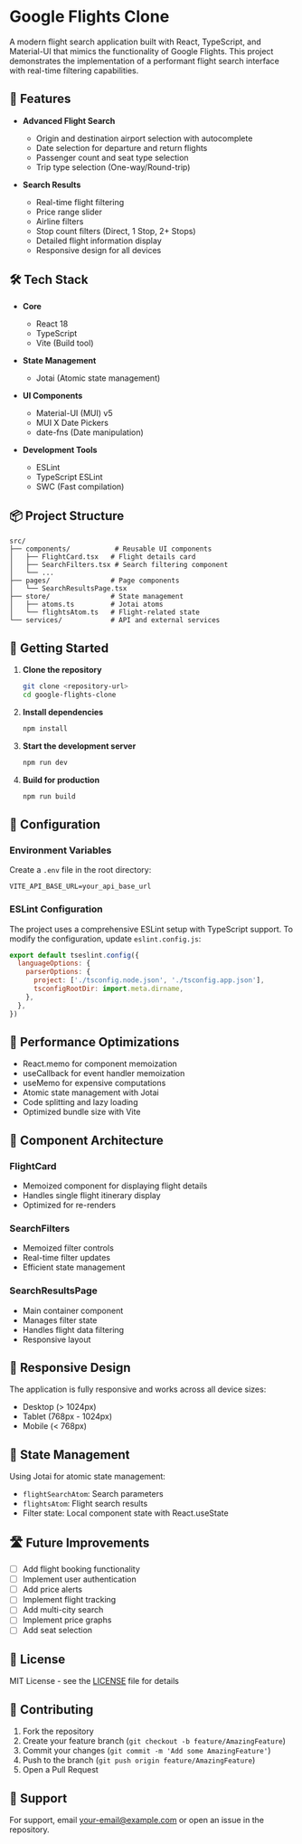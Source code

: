# Google Flights Clone

A modern flight search application built with React, TypeScript, and Material-UI that mimics the functionality of Google Flights. This project demonstrates the implementation of a performant flight search interface with real-time filtering capabilities.

## 🚀 Features

- **Advanced Flight Search**
  - Origin and destination airport selection with autocomplete
  - Date selection for departure and return flights
  - Passenger count and seat type selection
  - Trip type selection (One-way/Round-trip)

- **Search Results**
  - Real-time flight filtering
  - Price range slider
  - Airline filters
  - Stop count filters (Direct, 1 Stop, 2+ Stops)
  - Detailed flight information display
  - Responsive design for all devices

## 🛠 Tech Stack

- **Core**
  - React 18
  - TypeScript
  - Vite (Build tool)

- **State Management**
  - Jotai (Atomic state management)

- **UI Components**
  - Material-UI (MUI) v5
  - MUI X Date Pickers
  - date-fns (Date manipulation)

- **Development Tools**
  - ESLint
  - TypeScript ESLint
  - SWC (Fast compilation)

## 📦 Project Structure

```
src/
├── components/           # Reusable UI components
│   ├── FlightCard.tsx   # Flight details card
│   ├── SearchFilters.tsx # Search filtering component
│   └── ...
├── pages/               # Page components
│   └── SearchResultsPage.tsx
├── store/               # State management
│   ├── atoms.ts         # Jotai atoms
│   └── flightsAtom.ts   # Flight-related state
└── services/            # API and external services
```

## 🚀 Getting Started

1. **Clone the repository**
   ```bash
   git clone <repository-url>
   cd google-flights-clone
   ```

2. **Install dependencies**
   ```bash
   npm install
   ```

3. **Start the development server**
   ```bash
   npm run dev
   ```

4. **Build for production**
   ```bash
   npm run build
   ```

## 🔧 Configuration

### Environment Variables
Create a `.env` file in the root directory:
```env
VITE_API_BASE_URL=your_api_base_url
```

### ESLint Configuration
The project uses a comprehensive ESLint setup with TypeScript support. To modify the configuration, update `eslint.config.js`:

```js
export default tseslint.config({
  languageOptions: {
    parserOptions: {
      project: ['./tsconfig.node.json', './tsconfig.app.json'],
      tsconfigRootDir: import.meta.dirname,
    },
  },
})
```

## 🎯 Performance Optimizations

- React.memo for component memoization
- useCallback for event handler memoization
- useMemo for expensive computations
- Atomic state management with Jotai
- Code splitting and lazy loading
- Optimized bundle size with Vite

## 🧪 Component Architecture

### FlightCard
- Memoized component for displaying flight details
- Handles single flight itinerary display
- Optimized for re-renders

### SearchFilters
- Memoized filter controls
- Real-time filter updates
- Efficient state management

### SearchResultsPage
- Main container component
- Manages filter state
- Handles flight data filtering
- Responsive layout

## 📱 Responsive Design

The application is fully responsive and works across all device sizes:
- Desktop (> 1024px)
- Tablet (768px - 1024px)
- Mobile (< 768px)

## 🔄 State Management

Using Jotai for atomic state management:
- `flightSearchAtom`: Search parameters
- `flightsAtom`: Flight search results
- Filter state: Local component state with React.useState

## 🛣️ Future Improvements

- [ ] Add flight booking functionality
- [ ] Implement user authentication
- [ ] Add price alerts
- [ ] Implement flight tracking
- [ ] Add multi-city search
- [ ] Implement price graphs
- [ ] Add seat selection

## 📄 License

MIT License - see the [LICENSE](LICENSE) file for details

## 👥 Contributing

1. Fork the repository
2. Create your feature branch (`git checkout -b feature/AmazingFeature`)
3. Commit your changes (`git commit -m 'Add some AmazingFeature'`)
4. Push to the branch (`git push origin feature/AmazingFeature`)
5. Open a Pull Request

## 🤝 Support

For support, email [your-email@example.com](mailto:your-email@example.com) or open an issue in the repository.
